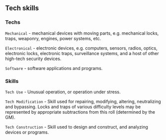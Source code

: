 ## Tech skills

### Techs
`Mechanical` - mechanical devices with moving parts, e.g. mechanical locks, traps, weaponry, engines, power systems, etc.

`Electronical` - electronic devices, e.g. computers, sensors, radios, optics, electronic locks, electronic traps, surveillance systems, and a host of other high-tech security devices.

`Software` - software applications and programs.

### Skills
`Tech Use` - Unusual operation, or operation under stress.

`Tech Modification` - Skill used for repairing, modifying, altering, neutralizing and bypassing. Locks and traps of various difficulty levels may be represented by appropriate subtractions from this roll (determined by the GM).

`Tech Construction` - Skill used to design and construct, and analyzing devices or programs.

